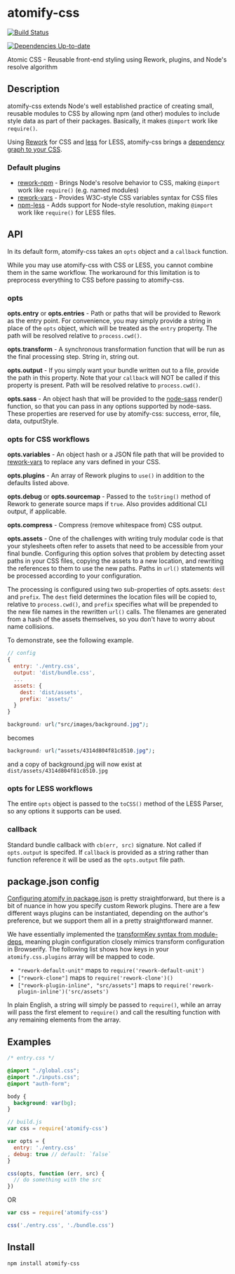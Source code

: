 atomify-css
===============

[![Build Status](https://travis-ci.org/atomify/atomify-css.svg?branch=master)](https://travis-ci.org/atomify/atomify-css)

[![Dependencies Up-to-date](https://david-dm.org/atomify/atomify-css.png)](https://david-dm.org/atomify/atomify-css)

Atomic CSS - Reusable front-end styling using Rework, plugins, and Node's resolve algorithm

## Description

atomify-css extends Node's well established practice of creating small, reusable modules to CSS by allowing npm (and other) modules to include style data as part of their packages. Basically, it makes `@import` work like `require()`.

Using [Rework](https://github.com/reworkcss/rework) for CSS and [less](https://github.com/less/less.js) for LESS, atomify-css brings a [dependency graph to your CSS](http://techwraith.com/your-css-needs-a-dependency-graph-too.html).

### Default plugins

 * [rework-npm](https://github.com/conradz/rework-npm) - Brings Node's resolve behavior to CSS, making `@import` work like `require()` (e.g. named modules)
 * [rework-vars](https://github.com/reworkcss/rework-vars) - Provides W3C-style CSS variables syntax for CSS files
 * [npm-less](https://github.com/Raynos/npm-less) - Adds support for Node-style resolution, making `@import` work like `require()` for LESS files.

## API

In its default form, atomify-css takes an `opts` object and a `callback` function.

While you may use atomify-css with CSS or LESS, you cannot combine them in the same workflow. The workaround for this limitation is to preprocess everything to CSS before passing to atomify-css.

### opts

**opts.entry** or **opts.entries** - Path or paths that will be provided to Rework as the entry point. For convenience, you may simply provide a string in place of the `opts` object, which will be treated as the `entry` property. The path will be resolved relative to `process.cwd()`.

**opts.transform** - A synchronous transformation function that will be run as the final processing step. String in, string out.

**opts.output** - If you simply want your bundle written out to a file, provide the path in this property. Note that your `callback` will NOT be called if this property is present. Path will be resolved relative to `process.cwd()`.

**opts.sass** - An object hash that will be provided to the [node-sass](https://github.com/sass/node-sass) render() function, so that you can pass in any options supported by node-sass. These properties are reserved for use by atomify-css: success, error, file, data, outputStyle.

### opts for CSS workflows

**opts.variables** - An object hash or a JSON file path that will be provided to [rework-vars](https://github.com/reworkcss/rework-vars) to replace any vars defined in your CSS.

**opts.plugins** - An array of Rework plugins to `use()` in addition to the defaults listed above.

**opts.debug** or **opts.sourcemap** - Passed to the `toString()` method of Rework to generate source maps if `true`. Also provides additional CLI output, if applicable.

**opts.compress** - Compress (remove whitespace from) CSS output.

**opts.assets** - One of the challenges with writing truly modular code is that your stylesheets often refer to assets that need to be accessible from your final bundle. Configuring this option solves that problem by detecting asset paths in your CSS files, copying the assets to a new location, and rewriting the references to them to use the new paths. Paths in `url()` statements will be processed according to your configuration.

The processing is configured using two sub-properties of opts.assets: `dest` and `prefix`. The `dest` field determines the location files will be copied to, relative to `process.cwd()`, and `prefix` specifies what will be prepended to the new file names in the rewritten `url()` calls. The filenames are generated from a hash of the assets themselves, so you don't have to worry about name collisions.

To demonstrate, see the following example.

```js
// config
{
  entry: './entry.css',
  output: 'dist/bundle.css',
  ...
  assets: {
    dest: 'dist/assets',
    prefix: 'assets/'
  }
}
```

```css
background: url("src/images/background.jpg");
```

becomes

```css
background: url("assets/4314d804f81c8510.jpg");
```

and a copy of background.jpg will now exist at `dist/assets/4314d804f81c8510.jpg`

### opts for LESS workflows

The entire `opts` object is passed to the `toCSS()` method of the LESS Parser, so any options it supports can be used.

### callback

Standard bundle callback with `cb(err, src)` signature. Not called if `opts.output` is specifed. If `callback` is provided as a string rather than function reference it will be used as the `opts.output` file path.

## package.json config

[Configuring atomify in package.json](https://github.com/Techwraith/atomify#packagejson-config) is pretty straightforward, but there is a bit of nuance in how you specify custom Rework plugins. There are a few different ways plugins can be instantiated, depending on the author's preference, but we support them all in a pretty straightforward manner.

We have essentially implemented the [transformKey syntax from module-deps](https://github.com/substack/module-deps#packagejson-transformkey), meaning plugin configuration closely mimics transform configuration in Browserify. The following list shows how keys in your `atomify.css.plugins` array will be mapped to code.

 * `"rework-default-unit"` maps to `require('rework-default-unit')`
 * `["rework-clone"]` maps to `require('rework-clone')()`
 * `["rework-plugin-inline", "src/assets"]` maps to `require('rework-plugin-inline')('src/assets')`

In plain English, a string will simply be passed to `require()`, while an array will pass the first element to `require()` and call the resulting function with any remaining elements from the array.

## Examples

```css
/* entry.css */

@import "./global.css";
@import "./inputs.css";
@import "auth-form";

body {
  background: var(bg);
}
```

```js
// build.js
var css = require('atomify-css')

var opts = {
  entry: './entry.css'
, debug: true // default: `false`
}

css(opts, function (err, src) {
  // do something with the src
})
```

OR

```js
var css = require('atomify-css')

css('./entry.css', './bundle.css')
```

## Install

```bash
npm install atomify-css
```
